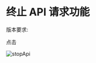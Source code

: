 # 终止 API 请求功能

版本要求: <Badge text="2022.2.2" />

点击 <ColorIcon icon="stop" />

![stopApi](/img/2022.2.2/stopApi.gif)
